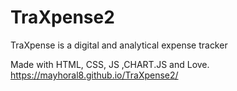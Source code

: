 # TraXpense2
TraXpense is a digital and analytical expense tracker

Made with HTML, CSS, JS ,CHART.JS and Love.
https://mayhoral8.github.io/TraXpense2/
